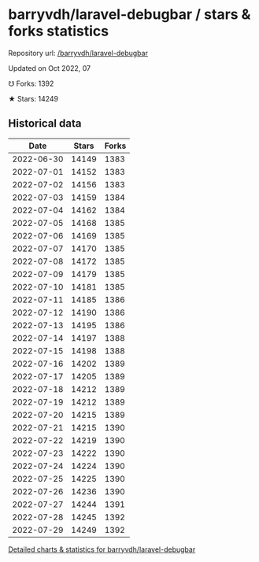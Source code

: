 # barryvdh/laravel-debugbar / stars & forks statistics

Repository url: [/barryvdh/laravel-debugbar](https://github.com/barryvdh/laravel-debugbar)

Updated on Oct 2022, 07

☋ Forks: 1392

★ Stars: 14249

## Historical data
| Date | Stars | Forks |
|------|-------|-------|
| 2022-06-30 | 14149 | 1383 | 
| 2022-07-01 | 14152 | 1383 | 
| 2022-07-02 | 14156 | 1383 | 
| 2022-07-03 | 14159 | 1384 | 
| 2022-07-04 | 14162 | 1384 | 
| 2022-07-05 | 14168 | 1385 | 
| 2022-07-06 | 14169 | 1385 | 
| 2022-07-07 | 14170 | 1385 | 
| 2022-07-08 | 14172 | 1385 | 
| 2022-07-09 | 14179 | 1385 | 
| 2022-07-10 | 14181 | 1385 | 
| 2022-07-11 | 14185 | 1386 | 
| 2022-07-12 | 14190 | 1386 | 
| 2022-07-13 | 14195 | 1386 | 
| 2022-07-14 | 14197 | 1388 | 
| 2022-07-15 | 14198 | 1388 | 
| 2022-07-16 | 14202 | 1389 | 
| 2022-07-17 | 14205 | 1389 | 
| 2022-07-18 | 14212 | 1389 | 
| 2022-07-19 | 14212 | 1389 | 
| 2022-07-20 | 14215 | 1389 | 
| 2022-07-21 | 14215 | 1390 | 
| 2022-07-22 | 14219 | 1390 | 
| 2022-07-23 | 14222 | 1390 | 
| 2022-07-24 | 14224 | 1390 | 
| 2022-07-25 | 14225 | 1390 | 
| 2022-07-26 | 14236 | 1390 | 
| 2022-07-27 | 14244 | 1391 | 
| 2022-07-28 | 14245 | 1392 | 
| 2022-07-29 | 14249 | 1392 | 


[Detailed charts & statistics for barryvdh/laravel-debugbar](https://reviewgithub.com/rep/barryvdh/laravel-debugbar)
